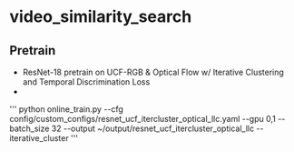 # video_similarity_search


## Pretrain
* ResNet-18 pretrain on UCF-RGB & Optical Flow w/ Iterative Clustering and Temporal Discrimination Loss
* 

'''
python online_train.py --cfg config/custom_configs/resnet_ucf_itercluster_optical_llc.yaml --gpu 0,1 --batch_size 32 --output ~/output/resnet_ucf_itercluster_optical_llc --iterative_cluster
'''
